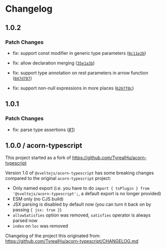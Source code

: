 # Changelog

## 1.0.2

### Patch Changes

- fix: support const modifier in generic type parameters ([`0c11e2b`](https://github.com/sveltejs/acorn-typescript/commit/0c11e2b0bd88d484fc978049b374c7232d75b688))

- fix: allow declaration merging ([`35e1a3b`](https://github.com/sveltejs/acorn-typescript/commit/35e1a3b157823d6d6a37621e1733ec5d64e15277))

- fix: support type annotation on rest parameters in arrow function ([`847d787`](https://github.com/sveltejs/acorn-typescript/commit/847d78793fe40075dcaa720e6311970da41c808a))

- fix: support non-null expressions in more places ([`6267f0c`](https://github.com/sveltejs/acorn-typescript/commit/6267f0cf2defaa74655e0743d3700b6b37647a8d))

## 1.0.1

### Patch Changes

- fix: parse type assertions ([#1](https://github.com/sveltejs/acorn-typescript/pull/1))

## 1.0.0 / acorn-typescript

This project started as a fork of https://github.com/TyrealHu/acorn-typescript

Version 1.0 of `@sveltejs/acorn-typescript` has some breaking changes compared to the original `acorn-typescript` project:

- Only named export (i.e. you have to do `import { tsPlugin } from '@sveltejs/acorn-typescript';`, a default export is no longer provided)
- ESM only (no CJS build)
- JSX parsing is disabled by default now (you can turn it back on by passing `{ jsx: true }`)
- `allowSatisfies` option was removed, `satisfies` operator is always parsed now
- `index` on `loc` was removed

Changelog of the project this originated from: https://github.com/TyrealHu/acorn-typescript/CHANGELOG.md
